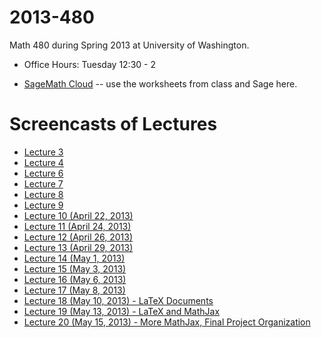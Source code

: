 2013-480
========

Math 480 during Spring 2013 at University of Washington.

- Office Hours: Tuesday 12:30 - 2

- [SageMath Cloud](https://cloud.sagemath.com) -- use the worksheets from class and Sage here.

# Screencasts of Lectures
- [Lecture 3](http://youtu.be/YopZzNzwnFw)
- [Lecture 4](http://youtu.be/b3PNcDtvt10)
- [Lecture 6](http://youtu.be/7x-dcluVrh0)
- [Lecture 7](http://youtu.be/3svy8u7CnP4)
- [Lecture 8](http://youtu.be/CemPlyWxBc4)
- [Lecture 9](http://youtu.be/cHxQ8__e1Mo)
- [Lecture 10 (April 22, 2013)](http://youtu.be/FvZ4iPqewf0)
- [Lecture 11 (April 24, 2013)](http://youtu.be/x_8YtOfKA0Q)
- [Lecture 12 (April 26, 2013)](http://youtu.be/Pl1j1jD920Q)
- [Lecture 13 (April 29, 2013)](http://youtu.be/bx-up6do5n4)
- [Lecture 14 (May 1, 2013)](http://youtu.be/RA9ZW7NYE04)
- [Lecture 15 (May 3, 2013)](http://youtu.be/kFVxL0M0QS0)
- [Lecture 16 (May 6, 2013)](http://youtu.be/jiykagnvGis)
- [Lecture 17 (May 8, 2013)](http://youtu.be/2z-0XVSFkZc)
- [Lecture 18 (May 10, 2013) - LaTeX Documents](http://youtu.be/IhwMbdIGUxM)
- [Lecture 19 (May 13, 2013) - LaTeX and MathJax](http://youtu.be/QlbpulzxT5I)
- [Lecture 20 (May 15, 2013) - More MathJax, Final Project Organization](http://youtu.be/ElX__lasto0)